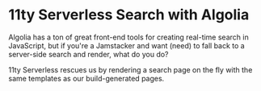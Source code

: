 # 11ty Serverless Search with Algolia

Algolia has a ton of great front-end tools for creating real-time search in JavaScript, but if you're a Jamstacker and want (need) to fall back to a server-side search and render, what do you do?

11ty Serverless rescues us by rendering a search page on the fly with the same templates as our build-generated pages.
